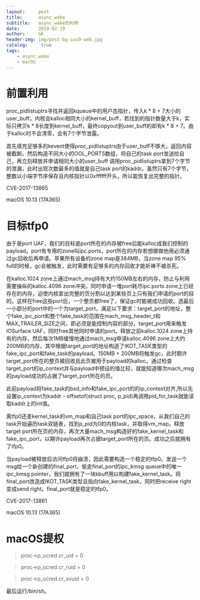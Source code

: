 ```yaml
---
layout:     post
title:      async_wake
subtitle:   async_wake的利用 
date:       2019-02-19
author:     GK
header-img: img/post-bg-ios9-web.jpg
catalog: 	 true
tags:
    - async_wake
    - macOS
---
```


# 前置利用

proc_pidlistuptrs寻找并返回kqueue中的用户态指针，传入k * 8 + 7大小的user_buff，内核会kalloc相同大小的kernel_buff，若找到的指针数量大于k，实际只拷贝k * 8长度到kernel_buff，最终copyout到user_buff的却有k * 8 + 7。由于kalloc时不会清零，会有7个字节泄露。

首先填充足够多的kevent使得proc_pidlistuptrs由于user_buff不够大，返回内容被截断。然后构造不同大小的OOL_PORTS数组，将自己的task port发送给自己，再立刻释放并申请相同大小的user_buff
调用proc_pidlistuptrs拿到7个字节的泄漏，此时出现次数最多的值就是自己task port的kaddr。虽然只有7个字节，整数以小端字节序保存且内核指针以0xffffff开头，所以能恢复出完整的指针。

CVE-2017-13865

macOS 10.13 (17A365)

# 目标tfp0

由于是port UAF，我们的目标是port所在的内存被free后能kalloc成我们控制的payload。port有专用的zone叫ipc.ports，port所在的内存若想挪做他用必须通过gc回收后再申请。苹果所有设备的zone map是384MB，当zone map 95% full的时候，gc会被触发，此时需要有足够多的内存回收才能祈祷不被杀死。

在kalloc.1024 zone上通过mach_msg持有大约150MB左右的内存，防止与利用需要操纵的kalloc.4096 zone冲突。同时申请一堆port耗尽ipc.ports zone上已经存在的内存，迫使内核拿出完整的页分割以达到某些页上只有我们申请的port的目的。这样在free这些port后，一个整页都free了，保证gc时能被成功回收。选最后一小部分的port中的一个为target_port，满足以下要求：target_port的地址，整个fake_ipc_port和整个fake_task的范围在mach_msg_header_t和MAX_TRAILER_SIZE之间，即必须是能控制内容的部分。target_port用来触发IOSurface UAF，同时free其他同时申请的port。释放之前kalloc.1024 zone上持有的内存，然后每次1MB缓慢地通过mach_msg申请kalloc.4096 zone上大约200MB的内存，其中根据target_port的地址构造了IKOT_TASK类型的fake_ipc_port和fake_task的payload。150MB + 200MB将触发gc，此时期许target_port所在的整页被回收且此页被用于payload的kalloc。通过检查target_port的ip_context并与payload中预设的值比较，就能知道哪次mach_msg的payload成功的占据了target_port所在的页。

此前payload将fake_task的bsd_info和fake_ipc_port的的ip_context对齐,所以先设置ip_context为kaddr - offsetof(struct proc, p_pid)再调用pid_for_task就能读取kaddr上的int值。

离tfp0还差kernel_task的vm_map和自己task port的ipc_space，从我们自己的task开始遍历task双链表，找到p_pid为0的内核task，并取得vm_map。释放target port所在页的内存，再次大量mach_msg构造好的fake_kernel_task和fake_ipc_port，以期许payload再次占据target_port所在的页。成功之后就拥有了tfp0。

当payload被释放后访问tfp0将崩溃，因此需要构造一个稳定的tfp0。发送一个msg给一个新创建的final_port，偷走final_port的ipc_kmsg queue中的唯一ipc_kmsg pointer，我们就拥有了一块kbuff用以构建fake_kernel_task。将final_port改造成IKOT_TASK类型且指向fake_kernel_task，同时把receive right变成send right。final_port就是稳定的tfp0。

CVE-2017-13861

macOS 10.13 (17A365)

# macOS提权

>proc->p_ucred.cr_uid = 0

>proc->p_ucred.cr_ruid = 0

>proc->p_ucred.cr_svuid = 0

最后运行/bin/sh。





